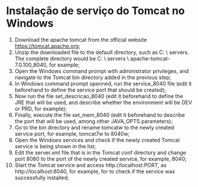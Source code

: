 # Instalação de serviço do Tomcat no Windows

1. Download the apache tomcat from the official website https://tomcat.apache.org;
2. Unzip the downloaded file to the default directory, such as C: \ servers. The complete directory would be C: \ servers \ apache-tomcat-7.0.100_8040, for example;
3. Open the Windows command prompt with administrator privileges, and navigate to the Tomcat bin directory added in the previous step;
4. In Windows command prompt openned, run the service_8040 ​​file (edit it beforehand to define the service port that should be created);
5. Now run the file set_descricao_8040 ​​(edit it beforehand to define the JRE that will be used, and describe whether the environment will be DEV or PRD, for example);
6. Finally, execute the file set_mem_8040 ​​(edit it beforehand to describe the port that will be used, among other JAVA_OPTS parameters);
7. Go to the bin directory and rename tomcatw to the newly created service port, for example, tomcat7w to 8040w;
8. Open the Windows services and check if the newly created Tomcat service is being shown in the list;
9. Edit the server.xml file that is in the Tomcat conf directory and change port 8080 to the port of the newly created service, for example, 8040;
10. Start the Tomcat service and access http://localhost:PORT, as http://localhost:8040, for example, for to check if the service was successfully installed;